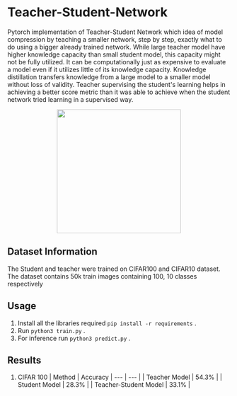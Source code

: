# Teacher-Student-Network

Pytorch implementation of Teacher-Student Network which idea of model compression by teaching a smaller network, step by step, exactly what to do using a bigger already trained network. While large teacher model have higher knowledge capacity than small student model, this capacity might not be fully utilized. It can be computationally just as expensive to evaluate a model even if it utilizes little of its knowledge capacity. Knowledge distillation transfers knowledge from a large model to a smaller model without loss of validity. Teacher supervising the student's learning helps in achieving a better score metric than it was able to achieve when the student network tried learning in a supervised way.


<p align="center">
  <img src="https://miro.medium.com/max/936/1*8KqNtABnNXM527JK9UuBUQ.jpeg" height="280" />
</p>


## Dataset Information 
The Student and teacher were trained on CIFAR100 and CIFAR10 dataset. The dataset contains 50k train images containing 100, 10 classes respectively 

## Usage

1) Install all the libraries required ```pip install -r requirements``` .
2) Run ```python3 train.py``` .
3) For inference run ```python3 predict.py``` .


## Results 
1) CIFAR 100
| Method  | Accuracy
| --- | --- |
| Teacher Model | 54.3% |
| Student Model | 28.3% |
| Teacher-Student Model | 33.1% |


